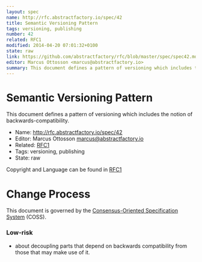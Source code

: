 ```yaml
---
layout: spec
name: http://rfc.abstractfactory.io/spec/42
title: Semantic Versioning Pattern
tags: versioning, publishing
number: 42
related: RFC1
modified: 2014-04-20 07:01:32+0100
state: raw
link: https://github.com/abstractfactory/rfc/blob/master/spec/spec42.md
editor: Marcus Ottosson <marcus@abstractfactory.io>
summary: This document defines a pattern of versioning which includes the notion of backwards-compatibility.
---
```


# Semantic Versioning Pattern

This document defines a pattern of versioning which includes the notion of backwards-compatibility.

* Name: http://rfc.abstractfactory.io/spec/42
* Editor: Marcus Ottosson <marcus@abstractfactory.io>
* Related: [RFC1](http://rfc.abstractfactory.io/spec/1)
* Tags: versioning, publishing
* State: raw

Copyright and Language can be found in [RFC1](http://rfc.abstractfactory.io/spec/1)

# Change Process

This document is governed by the [Consensus-Oriented Specification System](http://www.digistan.org/spec:1/COSS) (COSS).

### Low-risk

- about decoupling parts that depend on backwards compatibility from those that may make use of it.
